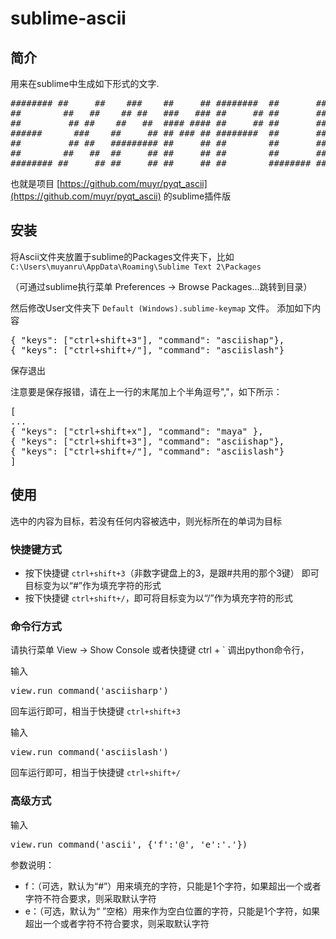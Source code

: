 sublime-ascii
=============

## 简介
用来在sublime中生成如下形式的文字.
<pre>
######## ##     ##    ###    ##     ## ########  ##       ######## 
##        ##   ##    ## ##   ###   ### ##     ## ##       ##       
##         ## ##    ##   ##  #### #### ##     ## ##       ##       
######      ###    ##     ## ## ### ## ########  ##       ######   
##         ## ##   ######### ##     ## ##        ##       ##       
##        ##   ##  ##     ## ##     ## ##        ##       ##       
######## ##     ## ##     ## ##     ## ##        ######## ######## 
</pre>

也就是项目 [https://github.com/muyr/pyqt_ascii](https://github.com/muyr/pyqt_ascii) 的sublime插件版

## 安装
将Ascii文件夹放置于sublime的Packages文件夹下，比如
`C:\Users\muyanru\AppData\Roaming\Sublime Text 2\Packages`

（可通过sublime执行菜单 Preferences -> Browse Packages...跳转到目录）


然后修改User文件夹下 `Default (Windows).sublime-keymap` 文件。
添加如下内容

<pre>
{ "keys": ["ctrl+shift+3"], "command": "asciishap"},
{ "keys": ["ctrl+shift+/"], "command": "asciislash"}
</pre>
保存退出

注意要是保存报错，请在上一行的末尾加上个半角逗号","，如下所示：
<pre>
[
...
{ "keys": ["ctrl+shift+x"], "command": "maya" },
{ "keys": ["ctrl+shift+3"], "command": "asciishap"},
{ "keys": ["ctrl+shift+/"], "command": "asciislash"}
]
</pre>

## 使用
选中的内容为目标，若没有任何内容被选中，则光标所在的单词为目标
### 快捷键方式
 * 按下快捷键 `ctrl+shift+3`（非数字键盘上的3，是跟#共用的那个3键）
即可目标变为以“#”作为填充字符的形式
 * 按下快捷键 `ctrl+shift+/`，即可将目标变为以“/”作为填充字符的形式

### 命令行方式
请执行菜单 View -> Show Console
或者快捷键 ctrl + ` 调出python命令行，

输入
<pre>
view.run_command('asciisharp')
</pre>
回车运行即可，相当于快捷键 `ctrl+shift+3`

输入
<pre>
view.run_command('asciislash')
</pre>
回车运行即可，相当于快捷键 `ctrl+shift+/`

### 高级方式
输入
<pre>
view.run_command('ascii', {'f':'@', 'e':'.'})
</pre>

参数说明：

 * f：（可选，默认为“#”）用来填充的字符，只能是1个字符，如果超出一个或者字符不符合要求，则采取默认字符
 * e：（可选，默认为“ ”空格）用来作为空白位置的字符，只能是1个字符，如果超出一个或者字符不符合要求，则采取默认字符




